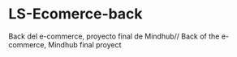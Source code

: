 # LS-Ecomerce-back
Back del e-commerce, proyecto final de Mindhub// Back of the e-commerce, Mindhub final proyect 
